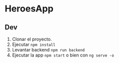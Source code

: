 # HeroesApp

## Dev

1. Clonar el proyecto.
2. Ejecutar ```npm install```
3. Levantar backend ```npm run backend```
4. Ejecutar la app ```npm start``` o bien con ```ng serve -o```
